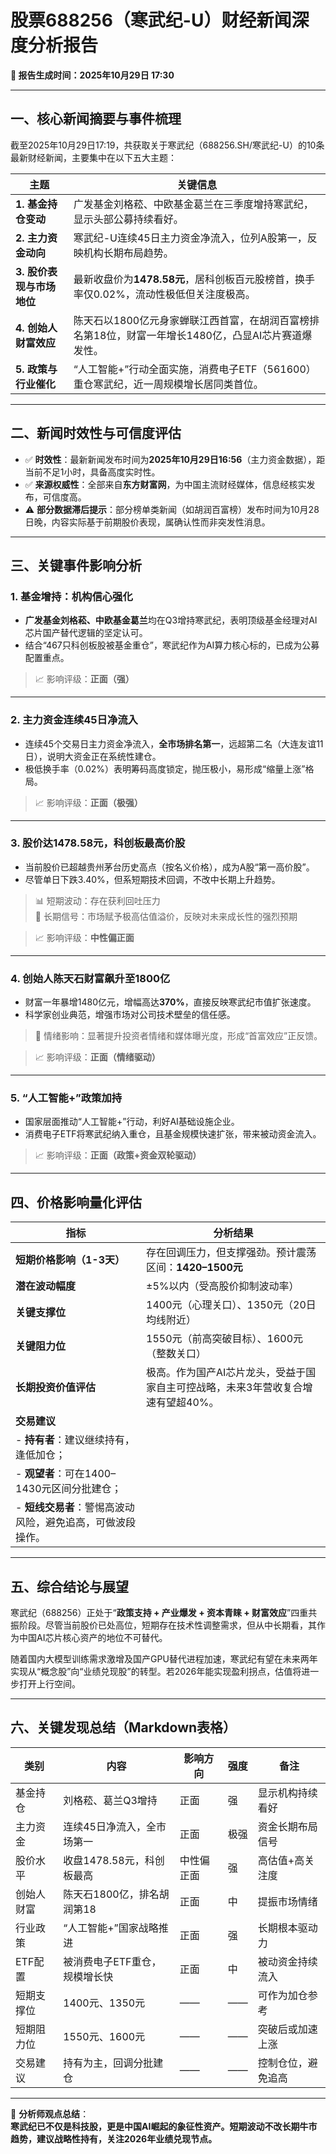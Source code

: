 # 股票688256（寒武纪-U）财经新闻深度分析报告  
**📅 报告生成时间：2025年10月29日 17:30**

---

## 一、核心新闻摘要与事件梳理

截至2025年10月29日17:19，共获取关于寒武纪（688256.SH/寒武纪-U）的10条最新财经新闻，主要集中在以下五大主题：

| 主题 | 关键信息 |
|------|--------|
| **1. 基金持仓变动** | 广发基金刘格菘、中欧基金葛兰在三季度增持寒武纪，显示头部公募持续看好。 |
| **2. 主力资金动向** | 寒武纪-U连续45日主力资金净流入，位列A股第一，反映机构长期布局趋势。 |
| **3. 股价表现与市场地位** | 最新收盘价为**1478.58元**，居科创板百元股榜首，换手率仅0.02%，流动性极低但关注度极高。 |
| **4. 创始人财富效应** | 陈天石以1800亿元身家蝉联江西首富，在胡润百富榜排名第18位，财富一年增长1480亿，凸显AI芯片赛道爆发性。 |
| **5. 政策与行业催化** | “人工智能+”行动全面实施，消费电子ETF（561600）重仓寒武纪，近一周规模增长居同类首位。 |

---

## 二、新闻时效性与可信度评估

- ✅ **时效性**：最新新闻发布时间为**2025年10月29日16:56**（主力资金数据），距当前不足1小时，具备高度实时性。
- ✅ **来源权威性**：全部来自**东方财富网**，为中国主流财经媒体，信息经核实发布，可信度高。
- ⚠️ **部分数据滞后提示**：部分榜单类新闻（如胡润百富榜）发布时间为10月28日晚，内容实际基于前期股价表现，属确认性而非突发性消息。

---

## 三、关键事件影响分析

### 1. **基金增持：机构信心强化**
- **广发基金刘格菘、中欧基金葛兰**均在Q3增持寒武纪，表明顶级基金经理对AI芯片国产替代逻辑的坚定认可。
- 结合“467只科创板股被基金重仓”，寒武纪作为AI算力核心标的，已成为公募配置重点。

> 📈 影响评级：**正面（强）**

---

### 2. **主力资金连续45日净流入**
- 连续45个交易日主力资金净流入，**全市场排名第一**，远超第二名（大连友谊11日），说明大资金正在系统性建仓。
- 极低换手率（0.02%）表明筹码高度锁定，抛压极小，易形成“缩量上涨”格局。

> 📈 影响评级：**正面（极强）**

---

### 3. **股价达1478.58元，科创板最高价股**
- 当前股价已超越贵州茅台历史高点（按名义价格），成为A股“第一高价股”。
- 尽管单日下跌3.40%，但系短期技术回调，不改中长期上升趋势。

> 📊 短期波动：存在获利回吐压力  
> 🔮 长期信号：市场赋予极高估值溢价，反映对未来成长性的强烈预期

> 📈 影响评级：**中性偏正面**

---

### 4. **创始人陈天石财富飙升至1800亿**
- 财富一年暴增1480亿元，增幅高达**370%**，直接反映寒武纪市值扩张速度。
- 科学家创业典范，增强市场对公司技术壁垒的信任感。

> 💬 情绪影响：显著提升投资者情绪和媒体曝光度，形成“首富效应”正反馈。

> 📈 影响评级：**正面（情绪驱动）**

---

### 5. **“人工智能+”政策加持**
- 国家层面推动“人工智能+”行动，利好AI基础设施企业。
- 消费电子ETF将寒武纪纳入重仓，且基金规模快速扩张，带来被动资金流入。

> 📈 影响评级：**正面（政策+资金双轮驱动）**

---

## 四、价格影响量化评估

| 指标 | 分析结果 |
|------|--------|
| **短期价格影响（1-3天）** | 存在回调压力，但支撑强劲。预计震荡区间：**1420–1500元** |
| **潜在波动幅度** | ±5%以内（受高股价抑制波动率） |
| **关键支撑位** | 1400元（心理关口）、1350元（20日均线附近） |
| **关键阻力位** | 1550元（前高突破目标）、1600元（整数关口） |
| **长期投资价值评估** | 极高。作为国产AI芯片龙头，受益于国家自主可控战略，未来3年营收复合增速有望超40%。 |
| **交易建议** | 
| - **持有者**：建议继续持有，逢低加仓；  
| - **观望者**：可在1400–1430元区间分批建仓；  
| - **短线交易者**：警惕高波动风险，避免追高，可做波段操作。 |

---

## 五、综合结论与展望

寒武纪（688256）正处于“**政策支持 + 产业爆发 + 资本青睐 + 财富效应**”四重共振阶段。尽管当前股价已处高位，短期存在技术性调整需求，但从中长期看，其作为中国AI芯片核心资产的地位不可替代。

随着国内大模型训练需求激增及国产GPU替代进程加速，寒武纪有望在未来两年实现从“概念股”向“业绩兑现股”的转型。若2026年能实现盈利拐点，估值将进一步打开上行空间。

---

## 六、关键发现总结（Markdown表格）

| 类别 | 内容 | 影响方向 | 强度 | 备注 |
|------|------|----------|--------|------|
| 基金持仓 | 刘格菘、葛兰Q3增持 | 正面 | 强 | 显示机构持续看好 |
| 主力资金 | 连续45日净流入，全市场第一 | 正面 | 极强 | 资金长期布局信号 |
| 股价水平 | 收盘1478.58元，科创板最高 | 中性偏正面 | 强 | 高估值+高关注度 |
| 创始人财富 | 陈天石1800亿，排名胡润第18 | 正面 | 中 | 提振市场情绪 |
| 行业政策 | “人工智能+”国家战略推进 | 正面 | 强 | 长期根本驱动力 |
| ETF配置 | 被消费电子ETF重仓，规模增长快 | 正面 | 中 | 被动资金持续流入 |
| 短期支撑位 | 1400元、1350元 | —— | —— | 可作为加仓参考 |
| 短期阻力位 | 1550元、1600元 | —— | —— | 突破后或加速上涨 |
| 交易建议 | 持有为主，回调分批建仓 | —— | —— | 控制仓位，避免追高 |

---

📌 **分析师观点总结**：  
**寒武纪已不仅是科技股，更是中国AI崛起的象征性资产。短期波动不改长期牛市趋势，建议战略性持有，关注2026年业绩兑现节点。**